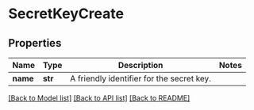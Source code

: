 # SecretKeyCreate

## Properties
Name | Type | Description | Notes
------------ | ------------- | ------------- | -------------
**name** | **str** | A friendly identifier for the secret key. | 

[[Back to Model list]](../README.md#documentation-for-models) [[Back to API list]](../README.md#documentation-for-api-endpoints) [[Back to README]](../README.md)


